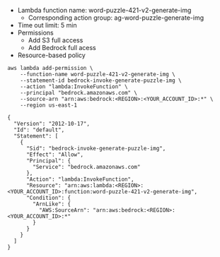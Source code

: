 * Lambda function name: word-puzzle-421-v2-generate-img
    * Corresponding action group: ag-word-puzzle-generate-img
* Time out limit: 5 min
* Permissions
    * Add S3 full access
    * Add Bedrock full acess
* Resource-based policy
```
aws lambda add-permission \
    --function-name word-puzzle-421-v2-generate-img \
    --statement-id bedrock-invoke-generate-puzzle-img \
    --action "lambda:InvokeFunction" \
    --principal "bedrock.amazonaws.com" \
    --source-arn "arn:aws:bedrock:<REGION>:<YOUR_ACCOUNT_ID>:*" \
    --region us-east-1
```

```
{
  "Version": "2012-10-17",
  "Id": "default",
  "Statement": [
    {
      "Sid": "bedrock-invoke-generate-puzzle-img",
      "Effect": "Allow",
      "Principal": {
        "Service": "bedrock.amazonaws.com"
      },
      "Action": "lambda:InvokeFunction",
      "Resource": "arn:aws:lambda:<REGION>:<YOUR_ACCOUNT_ID>:function:word-puzzle-421-v2-generate-img",
      "Condition": {
        "ArnLike": {
          "AWS:SourceArn": "arn:aws:bedrock:<REGION>:<YOUR_ACCOUNT_ID>:*"
        }
      }
    }
  ]
}
```